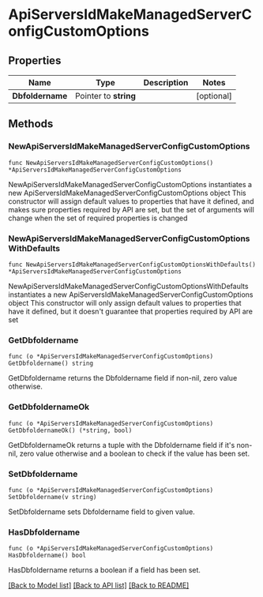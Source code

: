 # ApiServersIdMakeManagedServerConfigCustomOptions

## Properties

Name | Type | Description | Notes
------------ | ------------- | ------------- | -------------
**Dbfoldername** | Pointer to **string** |  | [optional] 

## Methods

### NewApiServersIdMakeManagedServerConfigCustomOptions

`func NewApiServersIdMakeManagedServerConfigCustomOptions() *ApiServersIdMakeManagedServerConfigCustomOptions`

NewApiServersIdMakeManagedServerConfigCustomOptions instantiates a new ApiServersIdMakeManagedServerConfigCustomOptions object
This constructor will assign default values to properties that have it defined,
and makes sure properties required by API are set, but the set of arguments
will change when the set of required properties is changed

### NewApiServersIdMakeManagedServerConfigCustomOptionsWithDefaults

`func NewApiServersIdMakeManagedServerConfigCustomOptionsWithDefaults() *ApiServersIdMakeManagedServerConfigCustomOptions`

NewApiServersIdMakeManagedServerConfigCustomOptionsWithDefaults instantiates a new ApiServersIdMakeManagedServerConfigCustomOptions object
This constructor will only assign default values to properties that have it defined,
but it doesn't guarantee that properties required by API are set

### GetDbfoldername

`func (o *ApiServersIdMakeManagedServerConfigCustomOptions) GetDbfoldername() string`

GetDbfoldername returns the Dbfoldername field if non-nil, zero value otherwise.

### GetDbfoldernameOk

`func (o *ApiServersIdMakeManagedServerConfigCustomOptions) GetDbfoldernameOk() (*string, bool)`

GetDbfoldernameOk returns a tuple with the Dbfoldername field if it's non-nil, zero value otherwise
and a boolean to check if the value has been set.

### SetDbfoldername

`func (o *ApiServersIdMakeManagedServerConfigCustomOptions) SetDbfoldername(v string)`

SetDbfoldername sets Dbfoldername field to given value.

### HasDbfoldername

`func (o *ApiServersIdMakeManagedServerConfigCustomOptions) HasDbfoldername() bool`

HasDbfoldername returns a boolean if a field has been set.


[[Back to Model list]](../README.md#documentation-for-models) [[Back to API list]](../README.md#documentation-for-api-endpoints) [[Back to README]](../README.md)


